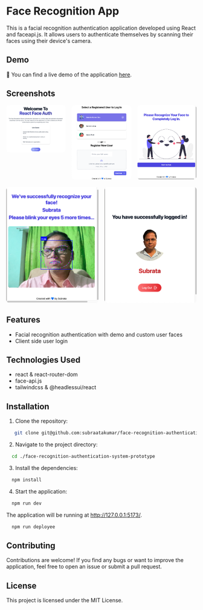 # Face Recognition App

This is a facial recognition authentication application developed using React and faceapi.js. It allows users to authenticate themselves by scanning their faces using their device's camera.

## Demo

🔵 You can find a live demo of the application [here](https://subraatakumar.github.io/face-recognition-authentication-system-prototype/).

## Screenshots

<!-- Container for the images -->
<div style="display: flex; flex-wrap: wrap; gap: 16px;">

  <!-- Image 1 -->
  <div style="flex: 1 1 calc(33.333% - 16px); box-sizing: border-box;">
    <img src="./readme_images/home_page.png" alt="Image 1" style="width: 100%; height: auto; border-radius: 8px;">
  </div>

  <!-- Image 2 -->
  <div style="flex: 1 1 calc(33.333% - 16px); box-sizing: border-box;">
    <img src="./readme_images/add_user.png" alt="Image 2" style="width: 100%; height: auto; border-radius: 8px;">
  </div>

  <!-- Image 3 -->
  <div style="flex: 1 1 calc(33.333% - 16px); box-sizing: border-box;">
    <img src="./readme_images/recog_face.png" alt="Image 3" style="width: 100%; height: auto; border-radius: 8px;">
  </div>
    <!-- Image 4 -->
  <div style="flex: 1 1 calc(33.333% - 16px); box-sizing: border-box;">
    <img src="./readme_images/scanning_face.png" alt="Image 3" style="width: 100%; height: auto; border-radius: 8px;">
  </div>
    <!-- Image 3 -->
  <div style="flex: 1 1 calc(33.333% - 16px); box-sizing: border-box;">
    <img src="./readme_images/final_shot.png" alt="Image 3" style="width: 100%; height: auto; border-radius: 8px;">
  </div>

</div>

## Features

- Facial recognition authentication with demo and custom user faces
- Client side user login

## Technologies Used

- react & react-router-dom
- face-api.js
- tailwindcss & @headlessui/react

## Installation

1. Clone the repository:

```bash
   git clone git@github.com:subraatakumar/face-recognition-authentication-system-prototype.git
```

2. Navigate to the project directory:

```bash
  cd ./face-recognition-authentication-system-prototype
```

3. Install the dependencies:

```bash
  npm install
```

4. Start the application:

```bash
  npm run dev
```

The application will be running at http://127.0.0.1:5173/.

```bash
  npm run deployee
```

## Contributing

Contributions are welcome! If you find any bugs or want to improve the application, feel free to open an issue or submit a pull request.

## License

This project is licensed under the MIT License.
